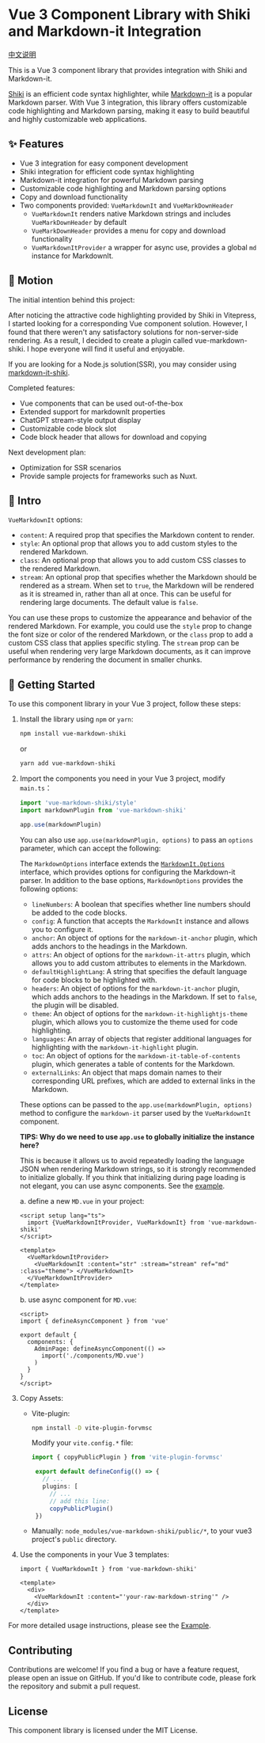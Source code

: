 # Vue 3 Component Library with Shiki and Markdown-it Integration

[中文说明](./README-cn.md)

This is a Vue 3 component library that provides integration with Shiki and Markdown-it.

[Shiki](https://github.com/shikijs/shiki) is an efficient code syntax highlighter, while [Markdown-it](https://github.com/markdown-it/markdown-it) is a popular Markdown parser. With Vue 3 integration, this library offers customizable code highlighting and Markdown parsing, making it easy to build beautiful and highly customizable web applications.

## ✨ Features

- Vue 3 integration for easy component development
- Shiki integration for efficient code syntax highlighting
- Markdown-it integration for powerful Markdown parsing
- Customizable code highlighting and Markdown parsing options
- Copy and download functionality
- Two components provided: `VueMarkdownIt` and `VueMarkDownHeader`
  - `VueMarkdownIt` renders native Markdown strings and includes `VueMarkDownHeader` by default
  - `VueMarkDownHeader` provides a menu for copy and download functionality
  - `VueMarkdownItProvider` a wrapper for async use, provides a global `md` instance for MarkdownIt.

## 🌈 Motion

The initial intention behind this project:

After noticing the attractive code highlighting provided by Shiki in Vitepress, I started looking for a corresponding Vue component solution. However, I found that there weren't any satisfactory solutions for non-server-side rendering. As a result, I decided to create a plugin called vue-markdown-shiki. I hope everyone will find it useful and enjoyable.

If you are looking for a Node.js solution(SSR), you may consider using [markdown-it-shiki](https://www.npmjs.com/package/markdown-it-shiki).

Completed features:

- Vue components that can be used out-of-the-box
- Extended support for markdownIt properties
- ChatGPT stream-style output display
- Customizable code block slot
- Code block header that allows for download and copying

Next development plan:

- Optimization for SSR scenarios
- Provide sample projects for frameworks such as Nuxt.

## 📝 Intro

`VueMarkdownIt` options:

- `content`: A required prop that specifies the Markdown content to render.
- `style`: An optional prop that allows you to add custom styles to the rendered Markdown.
- `class`: An optional prop that allows you to add custom CSS classes to the rendered Markdown.
- `stream`: An optional prop that specifies whether the Markdown should be rendered as a stream. When set to `true`, the Markdown will be rendered as it is streamed in, rather than all at once. This can be useful for rendering large documents. The default value is `false`.

You can use these props to customize the appearance and behavior of the rendered Markdown. For example, you could use the `style` prop to change the font size or color of the rendered Markdown, or the `class` prop to add a custom CSS class that applies specific styling. The `stream` prop can be useful when rendering very large Markdown documents, as it can improve performance by rendering the document in smaller chunks.

## 🚀 Getting Started

To use this component library in your Vue 3 project, follow these steps:

1. Install the library using `npm` or `yarn`:

   ```bash
   npm install vue-markdown-shiki
   ```

   or

   ```bash
   yarn add vue-markdown-shiki
   ```

2. Import the components you need in your Vue 3 project, modify `main.ts`：

   ```typescript
   import 'vue-markdown-shiki/style'
   import markdownPlugin from 'vue-markdown-shiki'
   
   app.use(markdownPlugin)
   ```

   You can also use `app.use(markdownPlugin, options)` to pass an `options` parameter, which can accept the following:

   The `MarkdownOptions` interface extends the [`MarkdownIt.Options`](https://markdown-it.github.io/markdown-it/#MarkdownIt.new) interface, which provides options for configuring the Markdown-it parser. In addition to the base options, `MarkdownOptions` provides the following options:

   - `lineNumbers`: A boolean that specifies whether line numbers should be added to the code blocks.
   - `config`: A function that accepts the `MarkdownIt` instance and allows you to configure it.
   - `anchor`: An object of options for the `markdown-it-anchor` plugin, which adds anchors to the headings in the Markdown.
   - `attrs`: An object of options for the `markdown-it-attrs` plugin, which allows you to add custom attributes to elements in the Markdown.
   - `defaultHighlightLang`: A string that specifies the default language for code blocks to be highlighted with.
   - `headers`: An object of options for the `markdown-it-anchor` plugin, which adds anchors to the headings in the Markdown. If set to `false`, the plugin will be disabled.
   - `theme`: An object of options for the `markdown-it-highlightjs-theme` plugin, which allows you to customize the theme used for code highlighting.
   - `languages`: An array of objects that register additional languages for highlighting with the `markdown-it-highlight` plugin.
   - `toc`: An object of options for the `markdown-it-table-of-contents` plugin, which generates a table of contents for the Markdown.
   - `externalLinks`: An object that maps domain names to their corresponding URL prefixes, which are added to external links in the Markdown.

   These options can be passed to the `app.use(markdownPlugin, options)` method to configure the `markdown-it` parser used by the `VueMarkdownIt` component.

   **TIPS: Why do we need to use `app.use` to globally initialize the instance here?**

   This is because it allows us to avoid repeatedly loading the language JSON when rendering Markdown strings, so it is strongly recommended to initialize globally. If you think that initializing during page loading is not elegant, you can use async components. See the [example](https://vuejs.org/guide/components/async.html).

   a. define a new `MD.vue` in your project:

   ```vue
   <script setup lang="ts">
     import {VueMarkdownItProvider, VueMarkdownIt} from 'vue-markdown-shiki'
   </script>
   
   <template>
     <VueMarkdownItProvider>
       <VueMarkdownIt :content="str" :stream="stream" ref="md" :class="theme"> </VueMarkdownIt>
     </VueMarkdownItProvider>
   </template>
   ```

   b. use async component for `MD.vue`:

   ```vue
   <script>
   import { defineAsyncComponent } from 'vue'
   
   export default {
     components: {
       AdminPage: defineAsyncComponent(() =>
         import('./components/MD.vue')
       )
     }
   }
   </script>
   ```

   

3. Copy Assets:

   - Vite-plugin:

     ```bash
     npm install -D vite-plugin-forvmsc
     ```

     Modify your `vite.config.*` file:

     ```typescript
     import { copyPublicPlugin } from 'vite-plugin-forvmsc'

      export default defineConfig(() => {
        // ...
        plugins: [
          // ...
          // add this line:
          copyPublicPlugin()
      })

     ```

   - Manually: `node_modules/vue-markdown-shiki/public/*`, to your vue3 project's `public` directory.

4. Use the components in your Vue 3 templates:

   ```vue
   import { VueMarkdownIt } from 'vue-markdown-shiki'
   
   <template>
     <div>
       <VueMarkdownIt :content="'your-raw-markdown-string'" />
     </div>
   </template>
   ```

For more detailed usage instructions, please see the [Example](https://toimc.github.io/vue-markdown-shiki/).



## Contributing

Contributions are welcome! If you find a bug or have a feature request, please open an issue on GitHub. If you'd like to contribute code, please fork the repository and submit a pull request.

## License

This component library is licensed under the MIT License.
